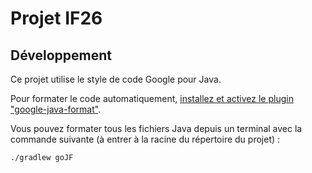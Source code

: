 # Projet IF26

## Développement

Ce projet utilise le style de code Google pour Java.

Pour formater le code automatiquement,
[installez et activez le plugin "google-java-format"](https://github.com/google/google-java-format#intellij-android-studio-and-other-jetbrains-ides).

Vous pouvez formater tous les fichiers Java depuis un terminal avec
la commande suivante (à entrer à la racine du répertoire du projet) :

```text
./gradlew goJF
```  
